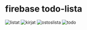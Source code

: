 # firebase todo-lista 
![listat](https://github.com/ofisch/todoApp-firebase/assets/65644771/517c6aa5-5ff0-44c0-a46c-fe541ded41a1)
![kirjat](https://github.com/ofisch/todoApp-firebase/assets/65644771/498b2ceb-a27c-4f01-8ca9-a13ea07f66a9)
![ostoslista](https://github.com/ofisch/todoApp-firebase/assets/65644771/5d931a18-a3c9-4db0-9715-b33e0228acd1)
![todo](https://github.com/ofisch/todoApp-firebase/assets/65644771/29ba28aa-5c40-40a8-b694-5060a1b1a655)
